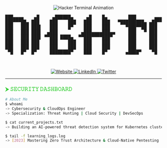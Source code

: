 <p align="center">
  <img src="https://readme-typing-svg.demolab.com?font=Hack&size=30&duration=3000&pause=1000&color=32CD32&center=true&vCenter=true&width=800&height=100&lines=%24+echo+%22Hello%2C+World!+I'm+Mir+Zubair+Hameed%22;%24+whoami+--cybersecurity-engineer;%24+nmap+-p+80+443+github.com" alt="Hacker Terminal Animation">
</p>

<!-- ASCII Art Banner -->
<p align="center">
  <pre>
███▄▄▄▄    ▄█     ▄██████▄     ▄█    █▄        ███       ▄▄▄▄███▄▄▄▄      ▄████████    ▄████████    ▄████████    ▄███████▄    ▄████████  ▄██████▄  
███▀▀▀██▄ ███    ███    ███   ███    ███   ▀█████████▄ ▄██▀▀▀███▀▀▀██▄   ███    ███   ███    ███   ███    ███   ███    ███   ███    ███ ███    ███ 
███   ███ ███▌   ███    █▀    ███    ███      ▀███▀▀██ ███   ███   ███   ███    ███   ███    ███   ███    █▀    ███    ███   ███    ███ ███    ███ 
███   ███ ███▌  ▄███         ▄███▄▄▄▄███▄▄     ███   ▀ ███   ███   ███   ███    ███  ▄███▄▄▄▄██▀  ▄███▄▄▄       ███    ███  ▄███▄▄▄▄██▀ ███    ███ 
███   ███ ███▌ ▀▀███ ████▄  ▀▀███▀▀▀▀███▀      ███     ███   ███   ███ ▀███████████ ▀▀███▀▀▀▀▀   ▀▀███▀▀▀     ▀█████████▀  ▀▀███▀▀▀▀▀   ███    ███ 
███   ███ ███    ███    ███   ███    ███       ███     ███   ███   ███   ███    ███ ▀███████████   ███    █▄    ███        ▀███████████ ███    ███ 
███   ███ ███    ███    ███   ███    ███       ███     ███   ███   ███   ███    ███   ███    ███   ███    ███   ███          ███    ███ ███    ███ 
 ▀█   █▀  █▀     ████████▀    ███    █▀       ▄████▀    ▀█   ███   █▀    ███    █▀    ███    ███   ██████████  ▄████▀        ███    ███  ▀██████▀  
                                                                                      ███    ███                             ███    ███            
  </pre>
</p>

<p align="center">
  <a href="https://yourwebsite.com">
    <img src="https://img.shields.io/badge/𝚆𝙴𝙱𝚂𝙸𝚃𝙴-32CD32?style=for-the-badge&logo=internet-explorer&logoColor=black" alt="Website">
  </a>
  <a href="https://linkedin.com/in/zoobe">
    <img src="https://img.shields.io/badge/𝙻𝙸𝙽𝙺𝙴𝙳𝙸𝙽-32CD32?style=for-the-badge&logo=linkedin&logoColor=black" alt="LinkedIn">
  </a>
  <a href="https://twitter.com/yourhandle">
    <img src="https://img.shields.io/badge/𝚃𝚆𝙸𝚃𝚃𝙴𝚁-32CD32?style=for-the-badge&logo=twitter&logoColor=black" alt="Twitter">
  </a>
</p>

---

### **<span style="color:#32CD32">⮞ 𝚂𝙴𝙲𝚄𝚁𝙸𝚃𝚈 𝙳𝙰𝚂𝙷𝙱𝙾𝙰𝚁𝙳</span>**

```bash
# About Me
$ whoami
-> Cybersecurity & CloudOps Engineer
-> Specialization: Threat Hunting | Cloud Security | DevSecOps

$ cat current_projects.txt
-> Building an AI-powered threat detection system for Kubernetes clusters

$ tail -f learning_logs.log
-> [2023] Mastering Zero Trust Architecture & Cloud-Native Pentesting

